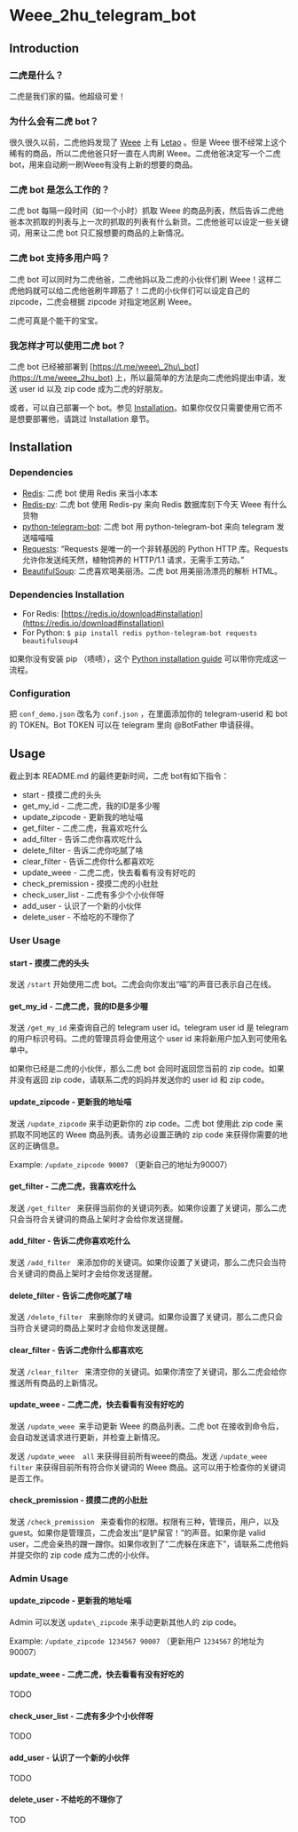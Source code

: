 # Weee\_2hu\_telegram\_bot

## Introduction

### 二虎是什么？
二虎是我们家的猫。他超级可爱！

### 为什么会有二虎 bot？
很久很久以前，二虎他妈发现了 [Weee](https://www.sayweee.com/) 上有 [Letao](https://www.letao.jp/) 。但是 Weee 很不经常上这个稀有的商品，所以二虎他爸只好一直在人肉刷 Weee。二虎他爸决定写一个二虎 bot，用来自动刷一刷Weee有没有上新的想要的商品。

### 二虎 bot 是怎么工作的？
二虎 bot 每隔一段时间（如一个小时）抓取 Weee 的商品列表，然后告诉二虎他爸本次抓取的列表与上一次的抓取的列表有什么新货。二虎他爸可以设定一些关键词，用来让二虎 bot 只汇报想要的商品的上新情况。

### 二虎 bot 支持多用户吗？
二虎 bot 可以同时为二虎他爸，二虎他妈以及二虎的小伙伴们刷 Weee！这样二虎他妈就可以给二虎他爸刷牛蹄筋了！二虎的小伙伴们可以设定自己的 zipcode，二虎会根据 zipcode 对指定地区刷 Weee。

二虎可真是个能干的宝宝。

### 我怎样才可以使用二虎 bot？
二虎 bot 已经被部署到 [https://t.me/weee\_2hu\_bot](https://t.me/weee_2hu_bot) 上，所以最简单的方法是向二虎他妈提出申请，发送 user id 以及 zip code 成为二虎的好朋友。

或者，可以自己部署一个 bot。参见 [Installation](https://github.com/Xunderstanding/weee_2hu_telegram_bot#installation)。如果你仅仅只需要使用它而不是想要部署他，请跳过 Installation 章节。

## Installation

### Dependencies

* [Redis](https://redis.io/): 二虎 bot 使用 Redis 来当小本本
* [Redis-py](https://github.com/andymccurdy/redis-py): 二虎 bot 使用 Redis-py 来向 Redis 数据库刻下今天 Weee 有什么货物
* [python-telegram-bot](https://github.com/python-telegram-bot/python-telegram-bot): 二虎 bot 用 python-telegram-bot 来向 telegram 发送喵喵喵
* [Requests](https://requests.readthedocs.io/zh_CN/latest/): “Requests 是唯一的一个非转基因的 Python HTTP 库。Requests 允许你发送纯天然，植物饲养的 HTTP/1.1 请求，无需手工劳动。” 
* [BeautifulSoup](https://pypi.org/project/beautifulsoup4/): 二虎喜欢喝美丽汤。二虎 bot 用美丽汤漂亮的解析 HTML。

### Dependencies Installation

* For Redis: [https://redis.io/download#installation](https://redis.io/download#installation)
* For Python: `$ pip install redis python-telegram-bot requests beautifulsoup4`

如果你没有安装 pip （啧啧），这个 [Python installation guide](https://docs.python-guide.org/starting/installation/) 可以带你完成这一流程。

### Configuration

把 `conf_demo.json` 改名为 `conf.json` ，在里面添加你的 telegram-userid 和 bot 的 TOKEN。Bot TOKEN 可以在 telegram 里向 @BotFather 申请获得。

## Usage

截止到本 README.md 的最终更新时间，二虎 bot有如下指令：

* start - 摸摸二虎的头头
* get\_my\_id - 二虎二虎，我的ID是多少喔
* update\_zipcode - 更新我的地址喵
* get\_filter - 二虎二虎，我喜欢吃什么
* add\_filter - 告诉二虎你喜欢吃什么
* delete\_filter - 告诉二虎你吃腻了啥
* clear\_filter - 告诉二虎你什么都喜欢吃
* update\_weee - 二虎二虎，快去看看有没有好吃的
* check\_premission - 摸摸二虎的小肚肚
* check\_user\_list - 二虎有多少个小伙伴呀
* add\_user - 认识了一个新的小伙伴
* delete\_user - 不给吃的不理你了

### User Usage

#### start - 摸摸二虎的头头

发送 `/start` 开始使用二虎 bot。二虎会向你发出“喵”的声音已表示自己在线。

#### get\_my\_id - 二虎二虎，我的ID是多少喔

发送 `/get_my_id` 来查询自己的 telegram user id。telegram user id 是 telegram 的用户标识号码。二虎的管理员将会使用这个 user id 来将新用户加入到可使用名单中。

如果你已经是二虎的小伙伴，那么二虎 bot 会同时返回您当前的 zip code。如果并没有返回 zip code，请联系二虎的妈妈并发送你的 user id 和 zip code。

#### update\_zipcode - 更新我的地址喵

发送 `/update_zipcode` 来手动更新你的 zip code。二虎 bot 使用此 zip code 来抓取不同地区的 Weee 商品列表。请务必设置正确的 zip code 来获得你需要的地区的正确信息。

Example: `/update_zipcode 90007` （更新自己的地址为90007）

#### get_filter - 二虎二虎，我喜欢吃什么

发送 `/get_filter ` 来获得当前你的关键词列表。如果你设置了关键词，那么二虎只会当符合关键词的商品上架时才会给你发送提醒。

#### add_filter - 告诉二虎你喜欢吃什么

发送 `/add_filter ` 来添加你的关键词。如果你设置了关键词，那么二虎只会当符合关键词的商品上架时才会给你发送提醒。

#### delete_filter - 告诉二虎你吃腻了啥

发送 `/delete_filter ` 来删除你的关键词。如果你设置了关键词，那么二虎只会当符合关键词的商品上架时才会给你发送提醒。

#### clear_filter - 告诉二虎你什么都喜欢吃

发送 `/clear_filter ` 来清空你的关键词。如果你清空了关键词，那么二虎会给你推送所有商品的上新情况。

#### update_weee - 二虎二虎，快去看看有没有好吃的

发送 `/update_weee `来手动更新 Weee 的商品列表。二虎 bot 在接收到命令后，会自动发送请求进行更新，并检查上新情况。

发送 `/update_weee  all` 来获得目前所有weee的商品。发送 `/update_weee  filter` 来获得目前所有符合你关键词的 Weee 商品。这可以用于检查你的关键词是否工作。


#### check_premission - 摸摸二虎的小肚肚

发送 `/check_premission ` 来查看你的权限。权限有三种，管理员，用户，以及 guest。如果你是管理员，二虎会发出“是铲屎官！”的声音。如果你是 valid user，二虎会亲热的蹭一蹭你。如果你收到了“二虎躲在床底下”，请联系二虎他妈并提交你的 zip code 成为二虎的小伙伴。

### Admin Usage

#### update\_zipcode - 更新我的地址喵

Admin 可以发送 `update\_zipcode` 来手动更新其他人的 zip code。

Example: `/update_zipcode 1234567 90007` （更新用户 `1234567` 的地址为90007）

#### update_weee - 二虎二虎，快去看看有没有好吃的

TODO

#### check\_user\_list - 二虎有多少个小伙伴呀
TODO
#### add_user - 认识了一个新的小伙伴
TODO
#### delete_user - 不给吃的不理你了
TOD







